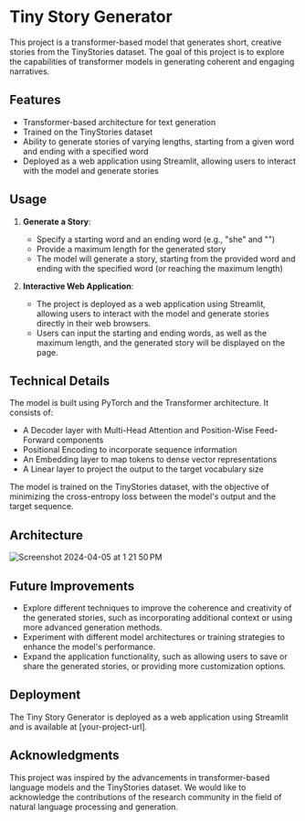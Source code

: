 # Tiny Story Generator

This project is a transformer-based model that generates short, creative stories from the TinyStories dataset. The goal of this project is to explore the capabilities of transformer models in generating coherent and engaging narratives.

## Features

- Transformer-based architecture for text generation
- Trained on the TinyStories dataset
- Ability to generate stories of varying lengths, starting from a given word and ending with a specified word
- Deployed as a web application using Streamlit, allowing users to interact with the model and generate stories

## Usage

1. **Generate a Story**:
   - Specify a starting word and an ending word (e.g., "she" and "</sos>")
   - Provide a maximum length for the generated story
   - The model will generate a story, starting from the provided word and ending with the specified word (or reaching the maximum length)

2. **Interactive Web Application**:
   - The project is deployed as a web application using Streamlit, allowing users to interact with the model and generate stories directly in their web browsers.
   - Users can input the starting and ending words, as well as the maximum length, and the generated story will be displayed on the page.

## Technical Details

The model is built using PyTorch and the Transformer architecture. It consists of:

- A Decoder layer with Multi-Head Attention and Position-Wise Feed-Forward components
- Positional Encoding to incorporate sequence information
- An Embedding layer to map tokens to dense vector representations
- A Linear layer to project the output to the target vocabulary size

The model is trained on the TinyStories dataset, with the objective of minimizing the cross-entropy loss between the model's output and the target sequence.

## Architecture

![Screenshot 2024-04-05 at 1 21 50 PM](https://github.com/kailash19961996/week_5_transformers/assets/123597753/be05701f-0a7f-47a5-a28e-6a3c5b1eaed4)


## Future Improvements

- Explore different techniques to improve the coherence and creativity of the generated stories, such as incorporating additional context or using more advanced generation methods.
- Experiment with different model architectures or training strategies to enhance the model's performance.
- Expand the application functionality, such as allowing users to save or share the generated stories, or providing more customization options.

## Deployment

The Tiny Story Generator is deployed as a web application using Streamlit and is available at [your-project-url].

## Acknowledgments

This project was inspired by the advancements in transformer-based language models and the TinyStories dataset. We would like to acknowledge the contributions of the research community in the field of natural language processing and generation.
